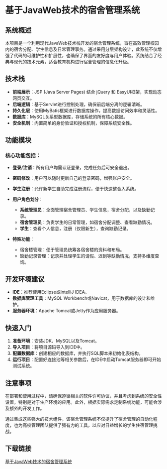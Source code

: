 # 基于JavaWeb技术的宿舍管理系统

## 系统概述

本项目是一个利用现代JavaWeb技术栈开发的宿舍管理系统，旨在高效管理校园内的宿舍分配、学生信息及日常管理事务。通过采用分层架构设计，此系统不仅增强了代码的可维护性和扩展性，也确保了界面的友好度与用户体验。系统结合了经典与现代的技术元素，适合教育机构进行宿舍管理的信息化升级。

## 技术栈

- **前端展示**：JSP (Java Server Pages) 结合 jQuery 和 EasyUI框架，实现动态网页交互。
- **后端逻辑**：基于Servlet进行控制处理，确保前后端分离的逻辑清晰。
- **持久化层**：使用MyBatis框架进行数据库操作，提高数据访问效率和灵活性。
- **数据库**：MySQL关系型数据库，存储系统的所有核心数据。
- **安全机制**：内置简单的身份验证和授权机制，保障系统安全性。

## 功能模块

### 核心功能包括：

- **登录/注销**：所有用户均需认证登录，完成任务后可安全退出。
- **密码修改**：用户可以随时更新自己的登录密码，增强账户安全。
- **学生注册**：允许新学生自助完成注册流程，便于快速整合入系统。
- **用户角色划分**：
  - **系统管理员**：全面管理宿舍管理员、学生信息，宿舍分配，以及缺勤记录。
  - **宿舍管理员**：负责学生的日常管理，如宿舍分配调整、查看缺勤情况。
  - **学生**：查看个人信息，注册（仅限新生），查询缺勤记录。

- **特殊功能**：
  - 宿舍楼管理：便于管理员统筹各宿舍楼的资料和布局。
  - 缺勤记录管理：记录并处理学生的请假、迟到等缺勤情况，支持多维度查询。

## 开发环境建议

- **IDE**：推荐使用Eclipse或IntelliJ IDEA。
- **数据库管理工具**：MySQL Workbench或Navicat，用于数据库的设计和维护。
- **服务器环境**：Apache Tomcat或Jetty作为应用服务器。

## 快速入门

1. **准备环境**：安装JDK、MySQL以及Tomcat。
2. **导入项目**：将项目源码导入到IDE中。
3. **配置数据库**：创建相应的数据库，并执行SQL脚本来初始化表结构。
4. **运行项目**：配置好连接池等相关参数后，在IDE中启动Tomcat服务器即可开始测试系统。

## 注意事项

在部署和使用过程中，请确保遵循相关的软件许可协议，并且考虑到系统的安全性设置，特别是对于生产环境的应用。此外，根据实际需求定制系统功能，可能会涉及额外的开发工作。

通过集成这些强大的技术组件，该宿舍管理系统不仅提升了宿舍管理的自动化程度，也为高校管理团队提供了强有力的工具，以应对日益增长的学生住宿管理挑战。

## 下载链接

[基于JavaWeb技术的宿舍管理系统](https://pan.quark.cn/s/408803178a36)